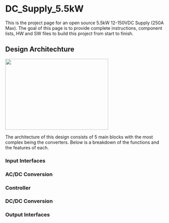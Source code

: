 # DC_Supply_5.5kW
This is the project page for an open source 5.5kW 12-150VDC Supply (250A Max). The goal of this page is to provide complete instructions, component lists, HW and SW files to build this project from start to finish.   


## Design Architechture

<img src="https://github.com/offbyfour/DC_Supply_5p5kW/assets/124545095/448804d7-7648-45e1-bea0-705519238e38" width="325" height="225" />

The architecture of this design consists of 5 main blocks with the most complex being the converters. Below is a breakdown of the functions and the features of each.

### Input Interfaces

### AC/DC Conversion

### Controller

### DC/DC Conversion

### Output Interfaces 

